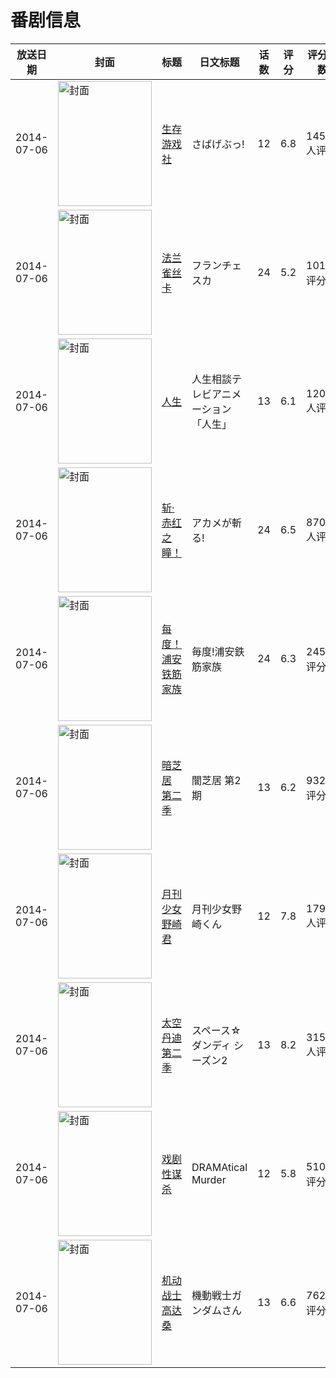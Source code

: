 # 番剧信息

|放送日期|封面|标题|日文标题|话数|评分|评分人数|
|---|---|---|---|---|---|---|
|2014-07-06|<img src="//lain.bgm.tv/pic/cover/c/cc/82/82193_j5Ntc.jpg" alt="封面" style="width:150px;height:200px;object-fit:cover;">|[生存游戏社](https://bangumi.tv/subject/82193)|さばげぶっ!|12|6.8|1450人评分|
|2014-07-06|<img src="//lain.bgm.tv/pic/cover/c/3a/b9/92415_8R6yk.jpg" alt="封面" style="width:150px;height:200px;object-fit:cover;">|[法兰雀丝卡](https://bangumi.tv/subject/92415)|フランチェスカ|24|5.2|101人评分|
|2014-07-06|<img src="//lain.bgm.tv/pic/cover/c/be/47/92430_N5Ztj.jpg" alt="封面" style="width:150px;height:200px;object-fit:cover;">|[人生](https://bangumi.tv/subject/92430)|人生相談テレビアニメーション「人生」|13|6.1|1208人评分|
|2014-07-06|<img src="//lain.bgm.tv/pic/cover/c/5e/e3/94244_aCTut.jpg" alt="封面" style="width:150px;height:200px;object-fit:cover;">|[斩·赤红之瞳！](https://bangumi.tv/subject/94244)|アカメが斬る!|24|6.5|8705人评分|
|2014-07-06|<img src="//lain.bgm.tv/pic/cover/c/24/6b/95679_Z7Fhh.jpg" alt="封面" style="width:150px;height:200px;object-fit:cover;">|[每度！浦安铁筋家族](https://bangumi.tv/subject/95679)|毎度!浦安鉄筋家族|24|6.3|245人评分|
|2014-07-06|<img src="//lain.bgm.tv/pic/cover/c/a2/c7/95824_6Lpt2.jpg" alt="封面" style="width:150px;height:200px;object-fit:cover;">|[暗芝居 第二季](https://bangumi.tv/subject/95824)|闇芝居 第2期|13|6.2|932人评分|
|2014-07-06|<img src="//lain.bgm.tv/pic/cover/c/a0/20/100449_d101j.jpg" alt="封面" style="width:150px;height:200px;object-fit:cover;">|[月刊少女野崎君](https://bangumi.tv/subject/100449)|月刊少女野崎くん|12|7.8|17949人评分|
|2014-07-06|<img src="//lain.bgm.tv/pic/cover/c/8e/30/100501_M7o32.jpg" alt="封面" style="width:150px;height:200px;object-fit:cover;">|[太空丹迪 第二季](https://bangumi.tv/subject/100501)|スペース☆ダンディ シーズン2|13|8.2|3150人评分|
|2014-07-06|<img src="//lain.bgm.tv/pic/cover/c/a5/8f/100557_E1J5G.jpg" alt="封面" style="width:150px;height:200px;object-fit:cover;">|[戏剧性谋杀](https://bangumi.tv/subject/100557)|DRAMAtical Murder|12|5.8|510人评分|
|2014-07-06|<img src="//lain.bgm.tv/pic/cover/c/de/93/106834_3H6kH.jpg" alt="封面" style="width:150px;height:200px;object-fit:cover;">|[机动战士高达桑](https://bangumi.tv/subject/106834)|機動戦士ガンダムさん|13|6.6|762人评分|
